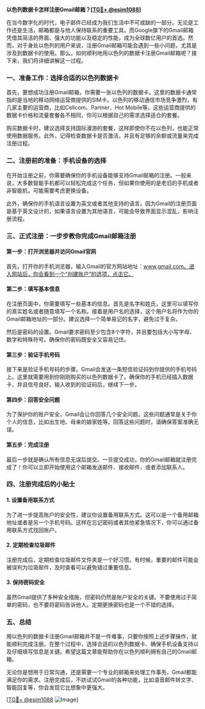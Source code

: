 **以色列数据卡怎样注册Gmail邮箱？[[TG💪+ @esim1088](https://t.me/s/esim1088)]**

在当今数字化的时代，电子邮件已经成为我们生活中不可或缺的一部分。无论是工作还是生活，邮箱都是与他人保持联系的重要工具。而Google旗下的Gmail邮箱凭借其简洁的界面、强大的功能以及稳定的性能，成为全球数亿用户的首选。然而，对于身处以色列的用户来说，注册Gmail邮箱可能会遇到一些小问题，尤其是涉及到数据卡的使用。那么，如何顺利地用以色列的数据卡注册Gmail邮箱呢？接下来，我们将详细讲解这一过程。

### 一、准备工作：选择合适的以色列数据卡

首先，要想成功注册Gmail邮箱，你需要一张以色列的数据卡。这里的数据卡通常指的是当地的移动网络运营商提供的SIM卡。以色列的移动通信市场竞争激烈，有几家主要的运营商，比如Cellcom、Partner、Hot Mobile等。这些运营商提供的数据卡价格和流量套餐各不相同，你可以根据自己的需求选择适合的套餐。

购买数据卡时，建议选择支持国际漫游的套餐，这样即使你不在以色列，也能正常使用数据服务。此外，记得检查数据卡是否激活，并且有足够的余额或流量来完成注册过程。

### 二、注册前的准备：手机设备的选择

在开始注册之前，你需要确保你的手机设备能够支持Gmail邮箱的注册。一般来说，大多数智能手机都可以轻松完成这个任务，但如果你使用的是老旧的手机或者非智能机，可能需要考虑更换设备。

此外，确保你的手机语言设置为英文或者其他支持的语言。因为Gmail的注册页面是基于英文设计的，如果语言设置为其他语言，可能会导致界面显示混乱，影响注册流程。

### 三、正式注册：一步步教你完成Gmail邮箱注册

#### 第一步：打开浏览器并访问Gmail官网

首先，打开你的手机浏览器，输入Gmail的官方网站地址：www.gmail.com。进入网站后，你会看到一个“创建账户”的选项，点击它。

#### 第二步：填写基本信息

在注册页面中，你需要填写一些基本的信息。首先是名字和姓氏，这里可以填写你的真实姓名或者随意填写一个名称。接着是用户名的选择，这个用户名将作为你的Gmail邮箱地址的一部分。建议选择一个简单易记的名字，避免过于复杂。

然后是密码的设置。Gmail要求密码至少包含8个字符，并且要包括大小写字母、数字和特殊符号。确保你的密码既安全又容易记住。

#### 第三步：验证手机号码

接下来是验证手机号码的步骤。Gmail会发送一条短信验证码到你提供的手机号码上。这里就需要用到你刚刚购买的以色列数据卡了。确保你的手机已经插入数据卡，并且信号良好。输入收到的验证码后，继续下一步。

#### 第四步：回答安全问题

为了保护你的账户安全，Gmail会让你回答几个安全问题。这些问题通常是关于你个人的信息，比如出生地、母亲的娘家姓等。回答这些问题时，请确保答案准确无误。

#### 第五步：完成注册

最后一步就是确认所有信息无误后提交。一旦提交成功，你的Gmail邮箱就注册完成了！你可以立即开始使用这个邮箱发送邮件、接收邮件，或者添加联系人。

### 四、注册完成后的小贴士

#### 1. 设置备用联系方式

为了进一步提高账户的安全性，建议你设置备用联系方式。这可以是一个备用邮箱地址或者是另一个手机号码。这样在忘记密码或者其他紧急情况下，你可以通过备用联系方式找回账户。

#### 2. 定期检查垃圾邮件

注册完成后，定期检查垃圾邮件文件夹是一个好习惯。有时候，重要的邮件可能会被误判为垃圾邮件，及时查看可以避免错过重要信息。

#### 3. 保持密码安全

虽然Gmail提供了多种安全措施，但密码仍然是账户安全的关键。不要使用过于简单的密码，也不要将密码告诉他人。定期更换密码也是一个不错的选择。

### 五、总结

用以色列的数据卡注册Gmail邮箱并不是一件难事，只要你按照上述步骤操作，就能顺利完成注册。在整个过程中，选择合适的以色列数据卡、确保手机设备支持以及仔细填写信息是关键。希望这篇文章能帮助你在以色列顺利拥有自己的Gmail邮箱。

无论你是想用于日常沟通，还是需要一个专业的邮箱来处理工作事务，Gmail都能满足你的需求。注册完成后，不妨试试Gmail的各种功能，比如语音邮件转文字、智能回复等，你会发现它比想象中更强大。

[[TG💪+ @esim1088](https://t.me/s/esim1088) ![Image](https://i.postimg.cc/4NQfJmqS/Snipaste-2025-05-13-00-14-12.png)]